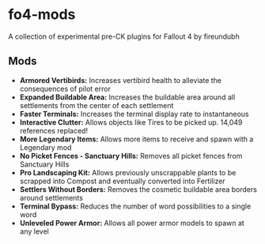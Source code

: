 # fo4-mods

A collection of experimental pre-CK plugins for Fallout 4 by fireundubh

## Mods

* **Armored Vertibirds:** Increases vertibird health to alleviate the consequences of pilot error
* **Expanded Buildable Area:** Increases the buildable area around all settlements from the center of each settlement
* **Faster Terminals:** Increases the terminal display rate to instantaneous
* **Interactive Clutter:** Allows objects like Tires to be picked up. 14,049 references replaced!
* **More Legendary Items:** Allows more items to receive and spawn with a Legendary mod
* **No Picket Fences - Sanctuary Hills:** Removes all picket fences from Sanctuary Hills
* **Pro Landscaping Kit:** Allows previously unscrappable plants to be scrapped into Compost and eventually converted into Fertilizer
* **Settlers Without Borders:** Removes the cosmetic buildable area borders around settlements
* **Terminal Bypass:** Reduces the number of word possibilities to a single word
* **Unleveled Power Armor:** Allows all power armor models to spawn at any level